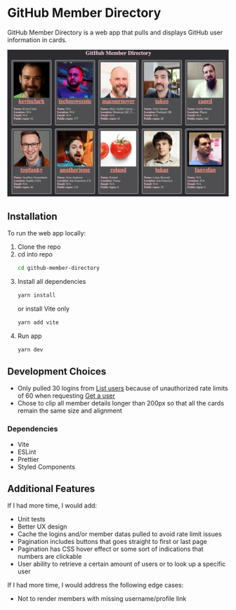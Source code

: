# GitHub Member Directory

GitHub Member Directory is a web app that pulls and displays GitHub user information in cards.

![screenshot](screenshot.png)

## Installation

To run the web app locally:

1. Clone the repo
2. cd into repo
    ```bash
    cd github-member-directory
    ```
3. Install all dependencies
    ```bash
    yarn install
    ```
    or install Vite only
    ```bash
    yarn add vite
    ```
4. Run app
    ```bash
    yarn dev
    ```

## Development Choices

* Only pulled 30 logins from [List users](https://docs.github.com/en/rest/users/users?apiVersion=2022-11-28#list-users) because of unauthorized rate limits of 60 when requesting [Get a user](https://docs.github.com/en/rest/users/users?apiVersion=2022-11-28#get-a-user)
* Chose to clip all member details longer than 200px so that all the cards remain the same size and alignment

### Dependencies

* Vite
* ESLint
* Prettier
* Styled Components

## Additional Features

If I had more time, I would add:

* Unit tests
* Better UX design
* Cache the logins and/or member datas pulled to avoid rate limit issues
* Pagination includes buttons that goes straight to first or last page
* Pagination has CSS hover effect or some sort of indications that numbers are clickable
* User ability to retrieve a certain amount of users or to look up a specific user

If I had more time, I would address the following edge cases:

* Not to render members with missing username/profile link
